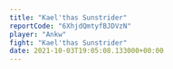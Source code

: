 ```yaml
---
title: "Kael'thas Sunstrider"
reportCode: "6XhjdQmtyfBJDVzN"
player: "Ankw"
fight: "Kael'thas Sunstrider"
date: 2021-10-03T19:05:08.133000+00:00
---
```

